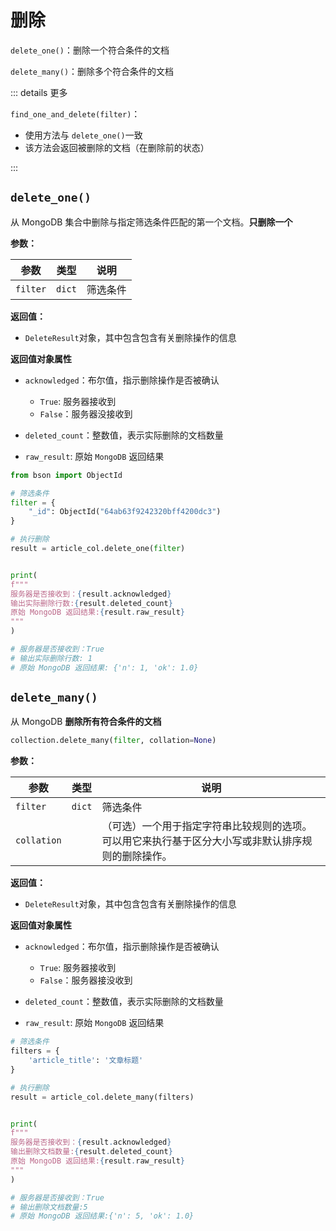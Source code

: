 # 删除

`delete_one()`：删除一个符合条件的文档

`delete_many()`：删除多个符合条件的文档



::: details 更多

`find_one_and_delete(filter)`：

- 使用方法与 `delete_one()`一致
- 该方法会返回被删除的文档（在删除前的状态）

:::



## `delete_one()`

从 MongoDB 集合中删除与指定筛选条件匹配的第一个文档。**只删除一个**

**参数：**

| 参数     | 类型   | 说明     |
| -------- | ------ | -------- |
| `filter` | `dict` | 筛选条件 |



**返回值：**

- `DeleteResult`对象，其中包含包含有关删除操作的信息

**返回值对象属性**

- `acknowledged`：布尔值，指示删除操作是否被确认
    - `True`: 服务器接收到
    - `False`：服务器没接收到

- `deleted_count`：整数值，表示实际删除的文档数量
- `raw_result`: 原始 `MongoDB` 返回结果



``` python {9}
from bson import ObjectId

# 筛选条件
filter = {
    "_id": ObjectId("64ab63f9242320bff4200dc3")
}

# 执行删除
result = article_col.delete_one(filter)


print(
f"""
服务器是否接收到：{result.acknowledged}
输出实际删除行数:{result.deleted_count}
原始 MongoDB 返回结果:{result.raw_result}
"""
)

# 服务器是否接收到：True
# 输出实际删除行数: 1
# 原始 MongoDB 返回结果: {'n': 1, 'ok': 1.0}
```





## `delete_many()`

从 MongoDB **删除所有符合条件的文档**

``` python
collection.delete_many(filter, collation=None)
```

**参数：**

| 参数        | 类型   | 说明                                                         |
| ----------- | ------ | ------------------------------------------------------------ |
| `filter`    | `dict` | 筛选条件                                                     |
| `collation` |        | （可选）一个用于指定字符串比较规则的选项。可以用它来执行基于区分大小写或非默认排序规则的删除操作。 |

**返回值：**

- `DeleteResult`对象，其中包含包含有关删除操作的信息

**返回值对象属性**

- `acknowledged`：布尔值，指示删除操作是否被确认
    - `True`: 服务器接收到
    - `False`：服务器接没收到

- `deleted_count`：整数值，表示实际删除的文档数量
- `raw_result`: 原始 `MongoDB` 返回结果

``` python {7}
# 筛选条件
filters = {
    'article_title': '文章标题'
}

# 执行删除
result = article_col.delete_many(filters)


print(
f"""
服务器是否接收到：{result.acknowledged}
输出删除文档数量:{result.deleted_count}
原始 MongoDB 返回结果:{result.raw_result}
"""
)

# 服务器是否接收到：True
# 输出删除文档数量:5
# 原始 MongoDB 返回结果:{'n': 5, 'ok': 1.0}
```

